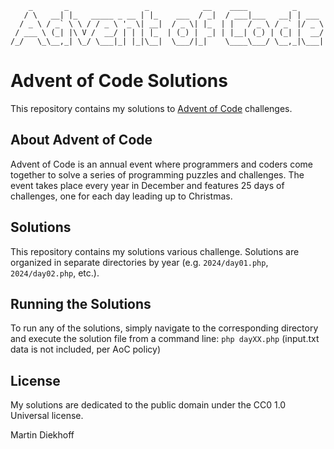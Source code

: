 ```
    _       _                 _            __    ____          _      
   / \   __| |_   _____ _ __ | |_    ___  / _|  / ___|___   __| | ___
  / _ \ / _` \ \ / / _ \ '_ \| __|  / _ \| |_  | |   / _ \ / _` |/ _ \
 / ___ \ (_| |\ V /  __/ | | | |_  | (_) |  _| | |__| (_) | (_| |  __/
/_/   \_\__,_| \_/ \___|_| |_|\__|  \___/|_|    \____\___/ \__,_|\___|

```

# Advent of Code Solutions

This repository contains my solutions to [Advent of Code](https://adventofcode.com) challenges.

## About Advent of Code

Advent of Code is an annual event where programmers and coders come together to solve a series of programming puzzles and challenges. The event takes place every year in December and features 25 days of challenges, one for each day leading up to Christmas.

## Solutions

This repository contains my solutions various challenge. Solutions are organized in separate directories by year (e.g. `2024/day01.php`, `2024/day02.php`, etc.).

## Running the Solutions

To run any of the solutions, simply navigate to the corresponding directory and execute the solution file from a command line: `php dayXX.php` (input.txt data is not included, per AoC policy)

## License

My solutions are dedicated to the public domain under the CC0 1.0 Universal license.

Martin Diekhoff
